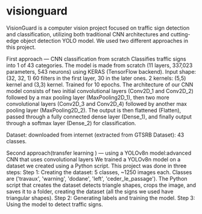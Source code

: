 # visionguard
VisionGuard is a computer vision project focused on traffic sign detection and classification, utilizing both traditional CNN architectures and cutting-edge object detection YOLO model.
We used two different approaches in this project.

First approach — CNN classification from scratch
Classifies traffic signs into 1 of 43 categories.
The model is made from scratch (11 layers, 337,023 parameters, 543 neurons) using KERAS (TensorFlow backend).
Input shape: (32, 32, 1)
60 filters in the first layer, 30 in the later ones.
2 kernels: (5,5) kernel and (3,3) kernel.
Trained for 10 epochs.
The architecture of our CNN model consists of two initial convolutional layers (Conv2D_1 and Conv2D_2) followed by a max pooling layer (MaxPooling2D_1), then two more convolutional layers (Conv2D_3 and Conv2D_4) followed by another max pooling layer (MaxPooling2D_2). The output is then flattened (Flatten), passed through a fully connected dense layer (Dense_1), and finally output through a softmax layer (Dense_2) for classification.

Dataset: downloaded from internet (extracted from GTSRB Dataset): 43 classes.

Second approach(transfer learning ) — using a YOLOv8n model:advanced CNN that uses convolutional layers
We trained a YOLOv8n model on a dataset we created using a Python script.
This project was done in three steps:
Step 1: Creating the dataset: 5 classes, ~1250 images each.
Classes are ('travaux', 'warning', 'dodane', 'left', 'ceder_le_passage').
The Python script that creates the dataset detects triangle shapes, crops the image, and saves it to a folder, creating the dataset (all the signs we used have triangular shapes).
Step 2: Generating labels and training the model.
Step 3: Using the model to detect traffic signs.
